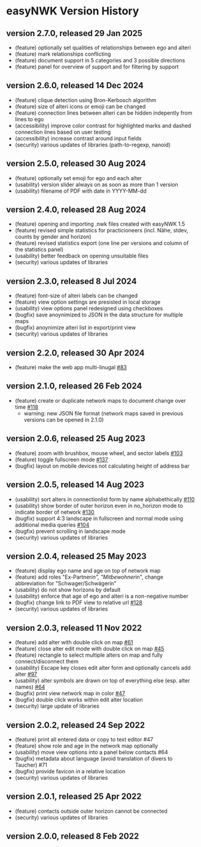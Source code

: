 # easyNWK Version History

## version 2.7.0, released 29 Jan 2025

* (feature) optionally set qualities of relationships between ego and alteri
* (feature) mark relationships conflicting
* (feature) document support in 5 categories and 3 possible directions
* (feature) panel for overview of support and for filtering by support

## version 2.6.0, released 14 Dec 2024

* (feature) clique detection using Bron-Kerbosch algorithm
* (feature) size of alteri icons or emoji can be changed
* (feature) connection lines between alteri can be hidden indepently from lines to ego
* (accessibility) improve color contrast for highlighted marks and dashed connection lines based on user testing
* (accessibility) increase contrast around input fields
* (security) various updates of libraries (path-to-regexp, nanoid)

## version 2.5.0, released 30 Aug 2024

* (feature) optionally set emoji for ego and each alter
* (usability) version slider always on as soon as more than 1 version
* (usability) filename of PDF with date in YYYY-MM-dd

## version 2.4.0, released 28 Aug 2024

* (feature) opening and importing .nwk files created with easyNWK 1.5
* (feature) revised simple statistics for practicioneers (incl. Nähe, stdev, counts by gender and horizon)
* (feature) revised statistics export (one line per versions and column of the statistics panel)
* (usability) better feedback on opening unsuitable files
* (security) various updates of libraries

## version 2.3.0, released 8 Jul 2024

* (feature) font-size of alteri labels can be changed
* (feature) view option settings are presisted in local storage
* (usability) view options panel redesigned using checkboxes
* (bugfix) save anoynimized to JSON in the data structure for multiple maps
* (bugfix) anoynimize alteri list in export/print view
* (security) various updates of libraries

## version 2.2.0, released 30 Apr 2024

* (feature) make the web app multi-linugal [#83](https://github.com/fhstp/easynwk-web/issues/83)

## version 2.1.0, released 26 Feb 2024

* (feature) create or duplicate network maps to document change over time [#118](https://github.com/fhstp/easynwk-web/issues/118)
  * warning: new JSON file format (network maps saved in previous versions can be opened in 2.1.0)

## version 2.0.6, released 25 Aug 2023

* (feature) zoom with brushbox, mouse wheel, and sector labels [#103](https://github.com/fhstp/easynwk-web/issues/103)
* (feature) toggle fullscreen mode [#137](https://github.com/fhstp/easynwk-web/issues/137)
* (bugfix) layout on mobile devices not calculating height of address bar

## version 2.0.5, released 14 Aug 2023

* (usability) sort alters in connectionlist form by name alphabethically [#110](https://github.com/fhstp/easynwk-web/issues/110)
* (usability) show border of outer horizon even in no_horizon mode to indicate border of network  [#130](https://github.com/fhstp/easynwk-web/issues/130)
* (bugfix) support 4:3 landscape in fullscreen and normal mode using additional media queries [#104](https://github.com/fhstp/easynwk-web/issues/104)
* (bugfix) prevent scrolling in landscape mode
* (security) various updates of libraries

## version 2.0.4, released 25 May 2023

* (feature) display ego name and age on top of network map
* (feature) add roles "Ex-Partner*in", "Mitbewohner*in", change abbreviation for "Schwager/Schwägerin"
* (usability) do not show horizons by default
* (usability) enforce that age of ego and alteri is a non-negative number
* (bugfix) change link to PDF view to relative url [#128](https://github.com/fhstp/easynwk-web/issues/128)
* (security) various updates of libraries

## version 2.0.3, released 11 Nov 2022

* (feature) add alter with double click on map [#61](https://github.com/fhstp/easynwk-web/issues/61)
* (feature) close alter edit mode with double click on map [#45](https://github.com/fhstp/easynwk-web/issues/45)
* (feature) rectangle to select multiple alters on map and fully connect/disconnect them
* (usability) Escape key closes edit alter form and optionally cancels add alter [#97](https://github.com/fhstp/easynwk-web/issues/97)
* (usability) alter symbols are drawn on top of everything else (esp. alter names) [#64](https://github.com/fhstp/easynwk-web/issues/64)
* (bugfix) print view network map in color [#47](https://github.com/fhstp/easynwk-web/issues/47)
* (bugfix) double click works within edit alter location
* (security) large update of libraries

## version 2.0.2, released 24 Sep 2022

* (feature) print all entered data or copy to text editor #47
* (feature) show role and age in the network map optionally
* (usability) move view options into a panel below contacts #64
* (bugfix) metadata about language (avoid translation of divers to Taucher) #71
* (bugfix) provide favicon in a relative location
* (security) various updates of libraries

## version 2.0.1, released 25 Apr 2022

* (feature) contacts outside outer horizon cannot be connected
* (security) various updates of libraries

## version 2.0.0, released 8 Feb 2022
